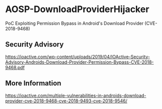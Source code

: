 # AOSP-DownloadProviderHijacker
PoC Exploiting Permission Bypass in Android's Download Provider (CVE-2018-9468)

## Security Advisory
https://ioactive.com/wp-content/uploads/2019/04/IOActive-Security-Advisory-Androids-Download-Provider-Permission-Bypass-CVE-2018-9468.pdf

## More Information
https://ioactive.com/multiple-vulnerabilities-in-androids-download-provider-cve-2018-9468-cve-2018-9493-cve-2018-9546/